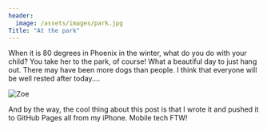 ```yaml
---
header:
  image: /assets/images/park.jpg
Title: "At the park"
---
```

When it is 80 degrees in Phoenix in the winter, what do you do with your child? You take her to the park, of course! What a beautiful day to just hang out. There may have been more dogs than people. I think that everyone will be well rested after today....

![][image-1]

And by the way, the cool thing about this post is that I wrote it and pushed it to GitHub Pages all from my iPhone. Mobile tech FTW!

[image-1]:	/assets/images/Zoe.jpg "Zoe"